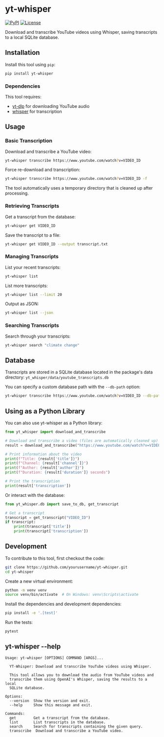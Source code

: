 # yt-whisper

[![PyPI](https://img.shields.io/pypi/v/yt-whisper.svg)](https://pypi.org/project/yt-whisper/)
[![License](https://img.shields.io/badge/license-Apache%202.0-blue.svg)](https://github.com/yourusername/yt-whisper/blob/master/LICENSE)

Download and transcribe YouTube videos using Whisper, saving transcripts to a local SQLite database.

## Installation

Install this tool using `pip`:

```bash
pip install yt-whisper
```

### Dependencies

This tool requires:
- [yt-dlp](https://github.com/yt-dlp/yt-dlp) for downloading YouTube audio
- [whisper](https://github.com/openai/whisper) for transcription

## Usage

### Basic Transcription

Download and transcribe a YouTube video:

```bash
yt-whisper transcribe https://www.youtube.com/watch?v=VIDEO_ID
```

Force re-download and transcription:

```bash
yt-whisper transcribe https://www.youtube.com/watch?v=VIDEO_ID -f
```

The tool automatically uses a temporary directory that is cleaned up after processing.


### Retrieving Transcripts

Get a transcript from the database:

```bash
yt-whisper get VIDEO_ID
```

Save the transcript to a file:

```bash
yt-whisper get VIDEO_ID --output transcript.txt
```

### Managing Transcripts

List your recent transcripts:

```bash
yt-whisper list
```

List more transcripts:

```bash
yt-whisper list --limit 20
```

Output as JSON:

```bash
yt-whisper list --json
```

### Searching Transcripts

Search through your transcripts:

```bash
yt-whisper search "climate change"
```

## Database

Transcripts are stored in a SQLite database located in the package's data directory:
`yt_whisper/data/youtube_transcripts.db`

You can specify a custom database path with the `--db-path` option:

```bash
yt-whisper transcribe https://www.youtube.com/watch?v=VIDEO_ID --db-path ./my_database.db
```

## Using as a Python Library

You can also use yt-whisper as a Python library:

```python
from yt_whisper import download_and_transcribe

# Download and transcribe a video (files are automatically cleaned up)
result = download_and_transcribe("https://www.youtube.com/watch?v=VIDEO_ID")

# Print information about the video
print(f"Title: {result['title']}")
print(f"Channel: {result['channel']}")
print(f"Author: {result['author']}")
print(f"Duration: {result['duration']} seconds")

# Print the transcription
print(result['transcription'])
```

Or interact with the database:

```python
from yt_whisper.db import save_to_db, get_transcript

# Get a transcript
transcript = get_transcript("VIDEO_ID")
if transcript:
    print(transcript['title'])
    print(transcript['transcription'])
```

## Development

To contribute to this tool, first checkout the code:

```bash
git clone https://github.com/yourusername/yt-whisper.git
cd yt-whisper
```

Create a new virtual environment:

```bash
python -m venv venv
source venv/bin/activate  # On Windows: venv\Scripts\activate
```

Install the dependencies and development dependencies:

```bash
pip install -e '.[test]'
```

Run the tests:

```bash
pytest
```

## yt-whisper --help

```
Usage: yt-whisper [OPTIONS] COMMAND [ARGS]...

  YT-Whisper: Download and transcribe YouTube videos using Whisper.

  This tool allows you to download the audio from YouTube videos and
  transcribe them using OpenAI's Whisper, saving the results to a local
  SQLite database.

Options:
  --version  Show the version and exit.
  --help     Show this message and exit.

Commands:
  get        Get a transcript from the database.
  list       List transcripts in the database.
  search     Search for transcripts containing the given query.
  transcribe  Download and transcribe a YouTube video.
```